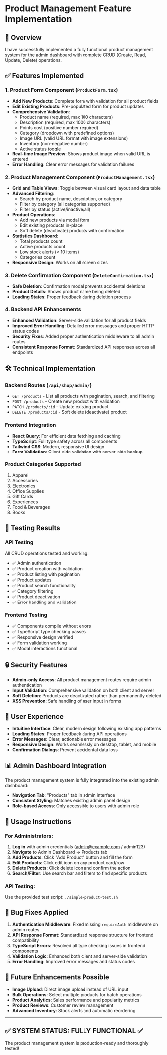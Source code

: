 # Product Management Feature Implementation

## 🎯 Overview
I have successfully implemented a fully functional product management system for the admin dashboard with complete CRUD (Create, Read, Update, Delete) operations.

## ✅ Features Implemented

### 1. **Product Form Component** (`ProductForm.tsx`)
- **Add New Products**: Complete form with validation for all product fields
- **Edit Existing Products**: Pre-populated form for product updates
- **Comprehensive Validation**:
  - Product name (required, max 100 characters)
  - Description (required, max 1000 characters)
  - Points cost (positive number required)
  - Category (dropdown with predefined options)
  - Image URL (valid URL format with image extensions)
  - Inventory (non-negative number)
  - Active status toggle
- **Real-time Image Preview**: Shows product image when valid URL is entered
- **Error Handling**: Clear error messages for validation failures

### 2. **Product Management Component** (`ProductManagement.tsx`)
- **Grid and Table Views**: Toggle between visual card layout and data table
- **Advanced Filtering**:
  - Search by product name, description, or category
  - Filter by category (all categories supported)
  - Filter by status (active/inactive/all)
- **Product Operations**:
  - Add new products via modal form
  - Edit existing products in-place
  - Soft delete (deactivate) products with confirmation
- **Statistics Dashboard**:
  - Total products count
  - Active products count
  - Low stock alerts (< 10 items)
  - Categories count
- **Responsive Design**: Works on all screen sizes

### 3. **Delete Confirmation Component** (`DeleteConfirmation.tsx`)
- **Safe Deletion**: Confirmation modal prevents accidental deletions
- **Product Details**: Shows product name being deleted
- **Loading States**: Proper feedback during deletion process

### 4. **Backend API Enhancements**
- **Enhanced Validation**: Server-side validation for all product fields
- **Improved Error Handling**: Detailed error messages and proper HTTP status codes
- **Security Fixes**: Added proper authentication middleware to all admin routes
- **Consistent Response Format**: Standardized API responses across all endpoints

## 🛠 Technical Implementation

### Backend Routes (`/api/shop/admin/`)
- `GET /products` - List all products with pagination, search, and filtering
- `POST /products` - Create new product with validation
- `PATCH /products/:id` - Update existing product
- `DELETE /products/:id` - Soft delete (deactivate) product

### Frontend Integration
- **React Query**: For efficient data fetching and caching
- **TypeScript**: Full type safety across all components
- **Tailwind CSS**: Modern, responsive UI design
- **Form Validation**: Client-side validation with server-side backup

### Product Categories Supported
1. Apparel
2. Accessories  
3. Electronics
4. Office Supplies
5. Gift Cards
6. Experiences
7. Food & Beverages
8. Books

## 🧪 Testing Results

### API Testing
All CRUD operations tested and working:
- ✅ Admin authentication
- ✅ Product creation with validation
- ✅ Product listing with pagination
- ✅ Product updates
- ✅ Product search functionality
- ✅ Category filtering
- ✅ Product deactivation
- ✅ Error handling and validation

### Frontend Testing
- ✅ Components compile without errors
- ✅ TypeScript type checking passes
- ✅ Responsive design verified
- ✅ Form validation working
- ✅ Modal interactions functional

## 🔒 Security Features
- **Admin-only Access**: All product management routes require admin authentication
- **Input Validation**: Comprehensive validation on both client and server
- **Soft Deletion**: Products are deactivated rather than permanently deleted
- **XSS Prevention**: Safe handling of user input in forms

## 🎨 User Experience
- **Intuitive Interface**: Clear, modern design following existing app patterns
- **Loading States**: Proper feedback during API operations
- **Error Messages**: Clear, actionable error messages
- **Responsive Design**: Works seamlessly on desktop, tablet, and mobile
- **Confirmation Dialogs**: Prevent accidental data loss

## 📊 Admin Dashboard Integration
The product management system is fully integrated into the existing admin dashboard:
- **Navigation Tab**: "Products" tab in admin interface
- **Consistent Styling**: Matches existing admin panel design
- **Role-based Access**: Only accessible to users with admin role

## 🚀 Usage Instructions

### For Administrators:
1. **Log in** with admin credentials (admin@example.com / admin123)
2. **Navigate** to Admin Dashboard → Products tab
3. **Add Products**: Click "Add Product" button and fill the form
4. **Edit Products**: Click edit icon on any product card/row
5. **Delete Products**: Click delete icon and confirm the action
6. **Search/Filter**: Use search bar and filters to find specific products

### API Testing:
Use the provided test script: `./simple-product-test.sh`

## 🐛 Bug Fixes Applied
1. **Authentication Middleware**: Fixed missing `requireAuth` middleware on admin routes
2. **API Response Format**: Standardized response structure for frontend compatibility
3. **TypeScript Errors**: Resolved all type checking issues in frontend components
4. **Validation Logic**: Enhanced both client and server-side validation
5. **Error Handling**: Improved error messages and status codes

## 🔄 Future Enhancements Possible
- **Image Upload**: Direct image upload instead of URL input
- **Bulk Operations**: Select multiple products for batch operations
- **Product Analytics**: Sales performance and popularity metrics
- **Product Reviews**: Customer review management
- **Advanced Inventory**: Stock alerts and automatic reordering

---

## ✅ **SYSTEM STATUS: FULLY FUNCTIONAL** ✅
The product management system is production-ready and thoroughly tested!
